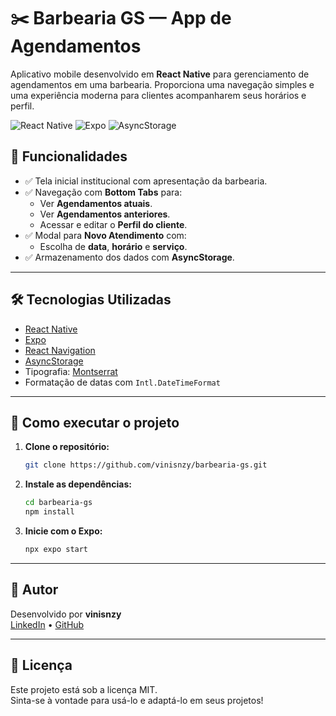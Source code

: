 
# ✂️ Barbearia GS — App de Agendamentos

Aplicativo mobile desenvolvido em **React Native** para gerenciamento de agendamentos em uma barbearia. Proporciona uma navegação simples e uma experiência moderna para clientes acompanharem seus horários e perfil.

![React Native](https://img.shields.io/badge/React_Native-20232A?style=for-the-badge&logo=react&logoColor=61DAFB)
![Expo](https://img.shields.io/badge/Expo-000020?style=for-the-badge&logo=expo&logoColor=white)
![AsyncStorage](https://img.shields.io/badge/AsyncStorage-%23000000.svg?style=for-the-badge)


## 📱 Funcionalidades

- ✅ Tela inicial institucional com apresentação da barbearia.
- ✅ Navegação com **Bottom Tabs** para:
  - Ver **Agendamentos atuais**.
  - Ver **Agendamentos anteriores**.
  - Acessar e editar o **Perfil do cliente**.
- ✅ Modal para **Novo Atendimento** com:
  - Escolha de **data**, **horário** e **serviço**.
- ✅ Armazenamento dos dados com **AsyncStorage**.

---

## 🛠️ Tecnologias Utilizadas

- [React Native](https://reactnative.dev/)
- [Expo](https://expo.dev/)
- [React Navigation](https://reactnavigation.org/)
- [AsyncStorage](https://react-native-async-storage.github.io/async-storage/)
- Tipografia: [Montserrat](https://fonts.google.com/specimen/Montserrat)
- Formatação de datas com `Intl.DateTimeFormat`

---

## 🚀 Como executar o projeto

1. **Clone o repositório:**

   ```bash
   git clone https://github.com/vinisnzy/barbearia-gs.git
   ```

2. **Instale as dependências:**

   ```bash
   cd barbearia-gs
   npm install
   ```

3. **Inicie com o Expo:**

   ```bash
   npx expo start
   ```

---

## 👤 Autor

Desenvolvido por **vinisnzy**  
[LinkedIn](https://www.linkedin.com/in/vinicius-de-paula-moraes/) • [GitHub](https://github.com/vinisnzy)

---

## 📄 Licença

Este projeto está sob a licença MIT.  
Sinta-se à vontade para usá-lo e adaptá-lo em seus projetos!
